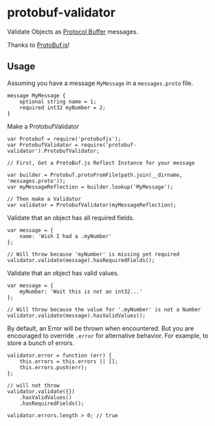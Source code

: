 # protobuf-validator

Validate Objects as [Protocol Buffer](https://developers.google.com/protocol-buffers/docs/proto) messages.

Thanks to [ProtoBuf.js](https://github.com/dcodeIO/ProtoBuf.js)!

## Usage

Assuming you have a message `MyMessage` in a `messages.proto` file.

    message MyMessage {
        optional string name = 1;
        required int32 myNumber = 2;
    }

Make a ProtobufValidator

    var Protobuf = require('protobufjs');
    var ProtobufValidator = require('protobuf-validator').ProtobufValidator;

    // First, Get a ProtoBuf.js Reflect Instance for your message

    var builder = Protobuf.protoFromFile(path.join(__dirname, 'messages.proto'));
    var myMessageReflection = builder.lookup('MyMessage');
    
    // Then make a Validator
    var validator = ProtobufValidator(myMessageReflection);

Validate that an object has all required fields.    

    var message = {
        name: 'Wish I had a .myNumber'
    };
    
    // Will throw because 'myNumber' is missing yet required
    validator.validate(message).hasRequiredFields();

Validate that an object has valid values.

    var message = {
        myNumber: 'Wait this is not an int32...'
    };
    
    // Will throw because the value for '.myNumber' is not a Number
    validator.validate(message).hasValidValues();

By default, an Error will be thrown when encountered. But you are encouraged to override `.error` for alternative behavior. For example, to store a bunch of errors.

    validator.error = function (err) {
        this.errors = this.errors || [];
        this.errors.push(err);
    };
    
    // will not throw
    validator.validate({})
        .hasValidValues()
        .hasRequiredFields();
    
    validator.errors.length > 0; // true


